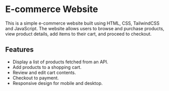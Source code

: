 # E-commerce Website

This is a simple e-commerce website built using HTML, CSS, TailwindCSS and JavaScript. The website allows users to browse and purchase products, view product details, add items to their cart, and proceed to checkout.

## Features

- Display a list of products fetched from an API.
- Add products to a shopping cart.
- Review and edit cart contents.
- Checkout to payment.
- Responsive design for mobile and desktop.
